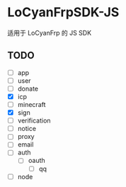 # LoCyanFrpSDK-JS

适用于 LoCyanFrp 的 JS SDK

## TODO

- [ ] app
- [ ] user
- [ ] donate
- [x] icp
- [ ] minecraft
- [x] sign
- [ ] verification
- [ ] notice
- [ ] proxy
- [ ] email
- [ ] auth
  - [ ] oauth
    - [ ] qq
- [ ] node
